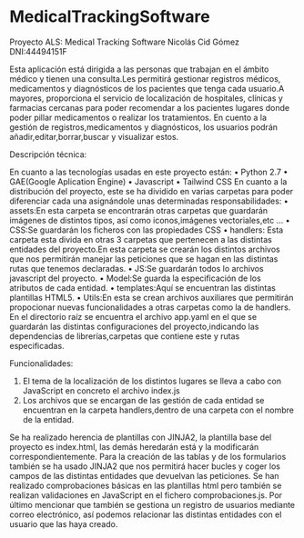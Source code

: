 # MedicalTrackingSoftware
Proyecto ALS: Medical Tracking Software
Nicolás Cid Gómez    DNI:44494151F

Esta aplicación está dirigida a las personas que trabajan en el ámbito médico y tienen una consulta.Les permitirá gestionar registros médicos, medicamentos y diagnósticos de los pacientes que tenga cada usuario.A mayores, proporciona el servicio de localización de hospitales, clínicas y farmacias cercanas para poder recomendar a los pacientes lugares donde poder pillar medicamentos o realizar los tratamientos.
En cuento a la gestión de registros,medicamentos y diagnósticos, los usuarios podrán añadir,editar,borrar,buscar y visualizar estos.

Descripción técnica:

En cuanto a las tecnologías usadas en este proyecto están:
•	Python 2.7
•	GAE(Google Aplication Engine)
•	Javascript
•	Tailwind CSS
En cuanto a la distribución del proyecto, este se ha dividido en varias carpetas para poder diferenciar cada una asignándole unas determinadas responsabilidades:
•	assets:En esta carpeta se encontrarán otras carpetas que guardarán imágenes de distintos tipos, así como iconos,imágenes vectoriales,etc …
•	CSS:Se guardarán los ficheros con las propiedades CSS
•	handlers: Esta carpeta esta divida en otras 3 carpetas que pertenecen a las distintas entidades del proyecto.En esta carpeta se crearán los distintos archivos que nos permitirán manejar las peticiones que se hagan en las distintas rutas que tenemos declaradas.
•	JS:Se guardarán todos lo archivos javascript del  proyecto.
•	Model:Se guarda la especificación de los atributos de cada entidad.
•	templates:Aquí se encuentran las distintas plantillas HTML5.
•	Utils:En esta se crean archivos auxiliares que permitirán propocionar nuevas funcionalidades a otras carpetas como la de handlers.
En el directorio raíz se encuentra el archivo app.yaml en el que se guardarán las distintas configuraciones del proyecto,indicando las dependencias de librerías,carpetas que contiene este y rutas especificadas.

Funcionalidades:

1.	El tema de la localización de los distintos lugares se lleva a cabo con JavaScript en concreto el archivo index.js
2.	Los archivos que se encargan de las gestión de cada entidad se encuentran en la carpeta handlers,dentro de una carpeta con el nombre de la entidad.

Se ha realizado herencia de plantillas con JINJA2, la plantilla base del proyecto es index.html, las demás heredarán está y la modificarán correspondientemente.
Para la creación de las tablas y de los formularios también se ha usado JINJA2 que nos permitirá hacer bucles y coger los campos de las distintas entidades que devuelvan las peticiones.
Se han realizado comprobaciones básicas en las plantillas html pero también se realizan validaciones en JavaScript en el fichero comprobaciones.js.
Por último mencionar que también se gestiona un registro de usuarios mediante correo electrónico, así podemos relacionar las distintas entidades con el usuario que las haya creado.
